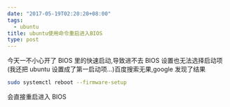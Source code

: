 ```yaml
---
date: "2017-05-19T02:20:20+08:00"
tags:
  - ubuntu
title: ubuntu使用命令重启进入BIOS
type: post
---
```


今天一不小心开了 BIOS 里的快速启动,导致进不去 BIOS 设置也无法选择启动项(我还把 ubuntu 设置成了第一启动项...)百度搜索无果,google 发现了结果

```bash
sudo systemctl reboot --firmware-setup
```

会直接重启进入 BIOS
